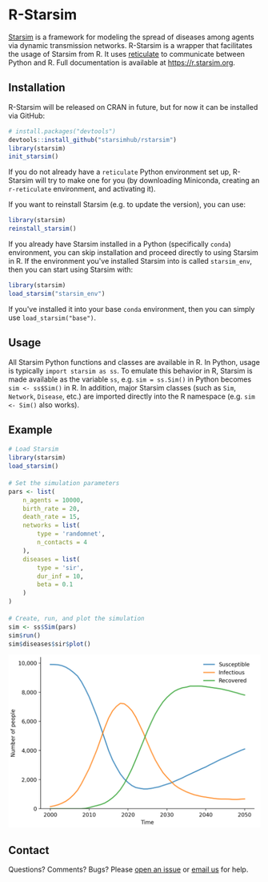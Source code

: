 # R-Starsim

[Starsim](https://starsim.org) is a framework for modeling the spread of diseases among agents via dynamic transmission networks. R-Starsim is a wrapper that facilitates the usage of Starsim from R. It uses [reticulate](https://rstudio.github.io/reticulate/index.html) to communicate between Python and R. Full documentation is available at https://r.starsim.org.


## Installation

R-Starsim will be released on CRAN in future, but for now it can be installed via GitHub:

```R
# install.packages("devtools")
devtools::install_github("starsimhub/rstarsim")
library(starsim)
init_starsim()
```

If you do not already have a `reticulate` Python environment set up, R-Starsim will try to make one for you (by downloading Miniconda, creating an `r-reticulate` environment, and activating it).

If you want to reinstall Starsim (e.g. to update the version), you can use:
```R
library(starsim)
reinstall_starsim()
```

If you already have Starsim installed in a Python (specifically `conda`) environment, you can skip installation and proceed directly to using Starsim in R. If the environment you've installed Starsim into is called `starsim_env`, then you can start using Starsim with:
```R
library(starsim)
load_starsim("starsim_env")
```

If you've installed it into your base `conda` environment, then you can simply use `load_starsim("base")`.


## Usage

All Starsim Python functions and classes are available in R. In Python, usage is typically `import starsim as ss`. To emulate this behavior in R, Starsim is made available as the variable `ss`, e.g. `sim = ss.Sim()` in Python becomes `sim <- ss$Sim()` in R. In addition, major Starsim classes (such as `Sim`, `Network`, `Disease`, etc.) are imported directly into the R namespace (e.g. `sim <- Sim()` also works).


## Example

```R
# Load Starsim
library(starsim)
load_starsim()

# Set the simulation parameters
pars <- list(
    n_agents = 10000,
    birth_rate = 20,
    death_rate = 15,
    networks = list(
        type = 'randomnet',
        n_contacts = 4
    ),
    diseases = list(
        type = 'sir',
        dur_inf = 10,
        beta = 0.1
    )
)

# Create, run, and plot the simulation
sim <- ss$Sim(pars)
sim$run()
sim$diseases$sir$plot()
```
<img src="man/figures/example-r.png" alt="SIR dynamics" />

## Contact

Questions? Comments? Bugs? Please [open an issue](https://github.com/starsimhub/rstarsim/issues/new/choose) or [email us](mailto:info@starsim.org) for help.
